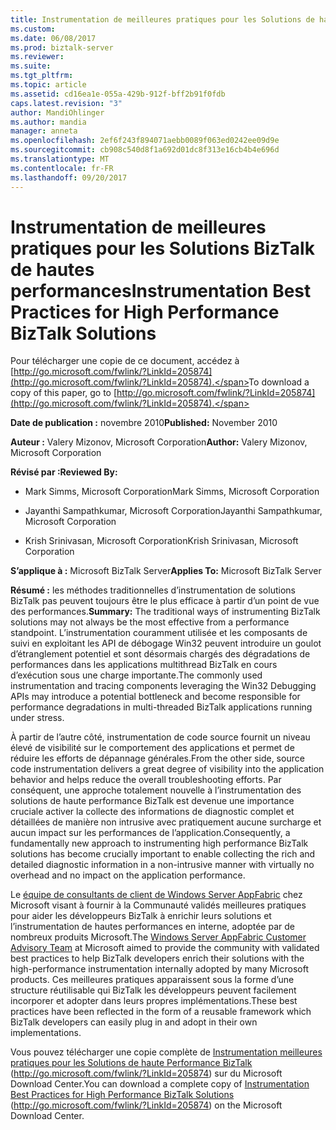 ```yaml
---
title: Instrumentation de meilleures pratiques pour les Solutions de haute Performance BizTalk | Documents Microsoft
ms.custom: 
ms.date: 06/08/2017
ms.prod: biztalk-server
ms.reviewer: 
ms.suite: 
ms.tgt_pltfrm: 
ms.topic: article
ms.assetid: cd16ea1e-055a-429b-912f-bff2b91f0fdb
caps.latest.revision: "3"
author: MandiOhlinger
ms.author: mandia
manager: anneta
ms.openlocfilehash: 2ef6f243f894071aebb0089f063ed0242ee09d9e
ms.sourcegitcommit: cb908c540d8f1a692d01dc8f313e16cb4b4e696d
ms.translationtype: MT
ms.contentlocale: fr-FR
ms.lasthandoff: 09/20/2017
---
```

# <a name="instrumentation-best-practices-for-high-performance-biztalk-solutions"></a><span data-ttu-id="da4ad-102">Instrumentation de meilleures pratiques pour les Solutions BizTalk de hautes performances</span><span class="sxs-lookup"><span data-stu-id="da4ad-102">Instrumentation Best Practices for High Performance BizTalk Solutions</span></span>
<span data-ttu-id="da4ad-103">Pour télécharger une copie de ce document, accédez à [http://go.microsoft.com/fwlink/?LinkId=205874](http://go.microsoft.com/fwlink/?LinkId=205874).</span><span class="sxs-lookup"><span data-stu-id="da4ad-103">To download a copy of this paper, go to [http://go.microsoft.com/fwlink/?LinkId=205874](http://go.microsoft.com/fwlink/?LinkId=205874).</span></span>  
  
 <span data-ttu-id="da4ad-104">**Date de publication :** novembre 2010</span><span class="sxs-lookup"><span data-stu-id="da4ad-104">**Published:** November 2010</span></span>  
  
 <span data-ttu-id="da4ad-105">**Auteur :** Valery Mizonov, Microsoft Corporation</span><span class="sxs-lookup"><span data-stu-id="da4ad-105">**Author:** Valery Mizonov, Microsoft Corporation</span></span>  
  
 <span data-ttu-id="da4ad-106">**Révisé par :**</span><span class="sxs-lookup"><span data-stu-id="da4ad-106">**Reviewed By:**</span></span>  
  
-   <span data-ttu-id="da4ad-107">Mark Simms, Microsoft Corporation</span><span class="sxs-lookup"><span data-stu-id="da4ad-107">Mark Simms, Microsoft Corporation</span></span>  
  
-   <span data-ttu-id="da4ad-108">Jayanthi Sampathkumar, Microsoft Corporation</span><span class="sxs-lookup"><span data-stu-id="da4ad-108">Jayanthi Sampathkumar, Microsoft Corporation</span></span>  
  
-   <span data-ttu-id="da4ad-109">Krish Srinivasan, Microsoft Corporation</span><span class="sxs-lookup"><span data-stu-id="da4ad-109">Krish Srinivasan, Microsoft Corporation</span></span>  
  
 <span data-ttu-id="da4ad-110">**S’applique à :** Microsoft BizTalk Server</span><span class="sxs-lookup"><span data-stu-id="da4ad-110">**Applies To:** Microsoft BizTalk Server</span></span>  
  
 <span data-ttu-id="da4ad-111">**Résumé :** les méthodes traditionnelles d’instrumentation de solutions BizTalk pas peuvent toujours être le plus efficace à partir d’un point de vue des performances.</span><span class="sxs-lookup"><span data-stu-id="da4ad-111">**Summary:** The traditional ways of instrumenting BizTalk solutions may not always be the most effective from a performance standpoint.</span></span> <span data-ttu-id="da4ad-112">L’instrumentation couramment utilisée et les composants de suivi en exploitant les API de débogage Win32 peuvent introduire un goulot d’étranglement potentiel et sont désormais chargés des dégradations de performances dans les applications multithread BizTalk en cours d’exécution sous une charge importante.</span><span class="sxs-lookup"><span data-stu-id="da4ad-112">The commonly used instrumentation and tracing components leveraging the Win32 Debugging APIs may introduce a potential bottleneck and become responsible for performance degradations in multi-threaded BizTalk applications running under stress.</span></span>  
  
 <span data-ttu-id="da4ad-113">À partir de l’autre côté, instrumentation de code source fournit un niveau élevé de visibilité sur le comportement des applications et permet de réduire les efforts de dépannage générales.</span><span class="sxs-lookup"><span data-stu-id="da4ad-113">From the other side, source code instrumentation delivers a great degree of visibility into the application behavior and helps reduce the overall troubleshooting efforts.</span></span> <span data-ttu-id="da4ad-114">Par conséquent, une approche totalement nouvelle à l’instrumentation des solutions de haute performance BizTalk est devenue une importance cruciale activer la collecte des informations de diagnostic complet et détaillées de manière non intrusive avec pratiquement aucune surcharge et aucun impact sur les performances de l’application.</span><span class="sxs-lookup"><span data-stu-id="da4ad-114">Consequently, a fundamentally new approach to instrumenting high performance BizTalk solutions has become crucially important to enable collecting the rich and detailed diagnostic information in a non-intrusive manner with virtually no overhead and no impact on the application performance.</span></span>  
  
 <span data-ttu-id="da4ad-115">Le [équipe de consultants de client de Windows Server AppFabric](http://blogs.msdn.com/appfabriccat) chez Microsoft visant à fournir à la Communauté validés meilleures pratiques pour aider les développeurs BizTalk à enrichir leurs solutions et l’instrumentation de hautes performances en interne, adoptée par de nombreux produits Microsoft.</span><span class="sxs-lookup"><span data-stu-id="da4ad-115">The [Windows Server AppFabric Customer Advisory Team](http://blogs.msdn.com/appfabriccat) at Microsoft aimed to provide the community with validated best practices to help BizTalk developers enrich their solutions with the high-performance instrumentation internally adopted by many Microsoft products.</span></span> <span data-ttu-id="da4ad-116">Ces meilleures pratiques apparaissent sous la forme d’une structure réutilisable qui BizTalk les développeurs peuvent facilement incorporer et adopter dans leurs propres implémentations.</span><span class="sxs-lookup"><span data-stu-id="da4ad-116">These best practices have been reflected in the form of a reusable framework which BizTalk developers can easily plug in and adopt in their own implementations.</span></span>  
  
 <span data-ttu-id="da4ad-117">Vous pouvez télécharger une copie complète de [Instrumentation meilleures pratiques pour les Solutions de haute Performance BizTalk](http://go.microsoft.com/fwlink/?LinkId=205874) (http://go.microsoft.com/fwlink/?LinkId=205874) sur du Microsoft Download Center.</span><span class="sxs-lookup"><span data-stu-id="da4ad-117">You can download a complete copy of [Instrumentation Best Practices for High Performance BizTalk Solutions](http://go.microsoft.com/fwlink/?LinkId=205874) (http://go.microsoft.com/fwlink/?LinkId=205874) on the Microsoft Download Center.</span></span>